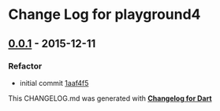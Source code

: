 # Change Log for playground4

## [0.0.1](http://github.com/kasperpeulen/playground4.dart/compare/0.0.1) - 2015-12-11

### Refactor
* initial commit [1aaf4f5](https://github.com/kasperpeulen/playground4.dart/commit/1aaf4f59e046d3a25bb80780d41d118dc2512585)


This CHANGELOG.md was generated with [**Changelog for Dart**](https://pub.dartlang.org/packages/changelog)
